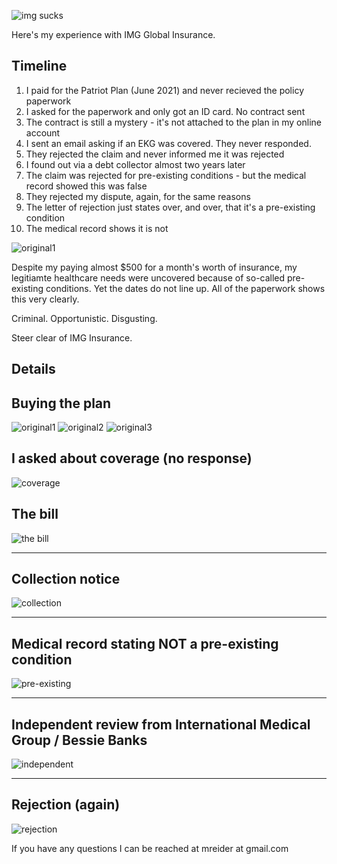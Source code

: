 ---
---

![img sucks](imgsucks.png)

Here's my experience with IMG Global Insurance.

## Timeline

1. I paid for the Patriot Plan (June 2021) and never recieved the policy paperwork
2. I asked for the paperwork and only got an ID card. No contract sent
3. The contract is still a mystery - it's not attached to the plan in my online account
4. I sent an email asking if an EKG was covered. They never responded.
5. They rejected the claim and never informed me it was rejected
6. I found out via a debt collector almost two years later
7. The claim was rejected for pre-existing conditions - but the medical record showed this was false
8. They rejected my dispute, again, for the same reasons
9. The letter of rejection just states over, and over, that it's a pre-existing condition
10. The medical record shows it is not

![original1](timeline.png)

Despite my paying almost $500 for a month's worth of insurance, my legitiamte healthcare needs were uncovered because of so-called pre-existing conditions. Yet the dates do not line up. All of the paperwork shows this very clearly. 

Criminal. 
Opportunistic. 
Disgusting. 

Steer clear of IMG Insurance.

## Details

## Buying the plan

![original1](original1.png)
![original2](original2.png)
![original3](original3.png)

## I asked about coverage (no response)

![coverage](coverage.png)

## The bill

![the bill](bill.png)

<hr>

## Collection notice

![collection](collection.png)

<hr>

## Medical record stating NOT a pre-existing condition

![pre-existing](pre-existing.png)

<hr>

## Independent review from International Medical Group / Bessie Banks

![independent](independent.png)

<hr>

## Rejection (again)

![rejection](rejection.png)

If you have any questions I can be reached at mreider at gmail.com






